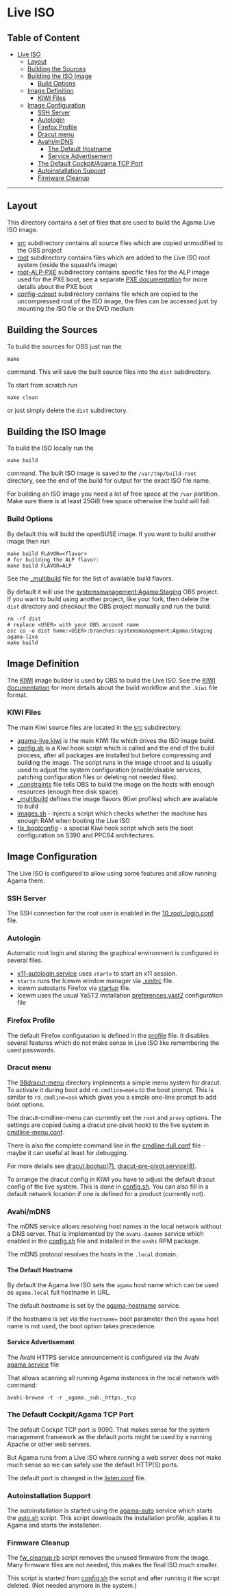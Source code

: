 # Live ISO

<!-- omit from toc -->
## Table of Content

- [Live ISO](#live-iso)
  - [Layout](#layout)
  - [Building the Sources](#building-the-sources)
  - [Building the ISO Image](#building-the-iso-image)
    - [Build Options](#build-options)
  - [Image Definition](#image-definition)
    - [KIWI Files](#kiwi-files)
  - [Image Configuration](#image-configuration)
    - [SSH Server](#ssh-server)
    - [Autologin](#autologin)
    - [Firefox Profile](#firefox-profile)
    - [Dracut menu](#dracut-menu)
    - [Avahi/mDNS](#avahimdns)
      - [The Default Hostname](#the-default-hostname)
      - [Service Advertisement](#service-advertisement)
    - [The Default Cockpit/Agama TCP Port](#the-default-cockpitagama-tcp-port)
    - [Autoinstallation Support](#autoinstallation-support)
    - [Firmware Cleanup](#firmware-cleanup)

---

## Layout

This directory contains a set of files that are used to build the Agama Live ISO
image.

- [src](src) subdirectory contains all source files which are copied unmodified
  to the OBS project
- [root](root) subdirectory contains files which are added to the Live ISO root
  system (inside the squashfs image)
- [root-ALP-PXE](root-ALP-PXE) subdirectory contains specific files for the ALP
  image used for the PXE boot, see a separate [PXE documentation](PXE.md) for
  more details about the PXE boot
- [config-cdroot](config-cdroot) subdirectory contains file which are copied to
  the uncompressed root of the ISO image, the files can be accessed just by
  mounting the ISO file or the DVD medium

## Building the Sources

To build the sources for OBS just run the

```shell
make
```

command. This will save the built source files into the `dist` subdirectory.

To start from scratch run

```shell
make clean
```

or just simply delete the `dist` subdirectory.

## Building the ISO Image

To build the ISO locally run the

```shell
make build
```

command. The built ISO image is saved to the `/var/tmp/build-root` directory,
see the end of the build for output for the exact ISO file name.

For building an ISO image you need a lot of free space at the `/var` partition.
Make sure there is at least 25GiB free space otherwise the build will
fail.

### Build Options

By default this will build the openSUSE image. If you want to build
another image then run

```shell
make build FLAVOR=<flavor>
# for building the ALP flavor:
make build FLAVOR=ALP
```

See the [_multibuild](src/_multibuild) file for the list of available build
flavors.

By default it will use the [systemsmanagement:Agama:Staging](
https://build.opensuse.org/project/show/systemsmanagement:Agama:Staging) OBS
project. If you want to build using another project, like your fork, then delete
the `dist` directory and checkout the OBS project manually and run the build:

```shell
rm -rf dist
# replace <USER> with your OBS account name
osc co -o dist home:<USER>:branches:systemsmanagement:Agama:Staging agama-live
make build
```

## Image Definition

The [KIWI](https://github.com/OSInside/kiwi) image builder is used by OBS to
build the Live ISO. See the [KIWI documentation](
https://osinside.github.io/kiwi/index.html) for more details about the build
workflow and the `.kiwi` file format.

### KIWI Files

The main Kiwi source files are located in the [src](src) subdirectory:

- [agama-live.kiwi](src/agama-live.kiwi) is the main KIWI file which drives the
  ISO image build.
- [config.sh](src/config.sh) is a Kiwi hook script which is called and the end
  of the build process, after all packages are installed but before compressing
  and building the image. The script runs in the image chroot and is usually
  used to adjust the system configuration (enable/disable services, patching
  configuration files or deleting not needed files).
- [_constraints](src/_constraints) file tells OBS to build the image on the
  hosts with enough resources (enough free disk space).
- [_multibuild](src/_multibuild) defines the image flavors (Kiwi profiles)
  which are available to build
- [images.sh](src/images.sh) - injects a script which checks whether the machine
  has enough RAM when booting the Live ISO
- [fix_bootconfig](src/fix_bootconfig) - a special Kiwi hook script which sets
  the boot configuration on S390 and PPC64 architectures.

## Image Configuration

The Live ISO is configured to allow using some features and allow running Agama
there.

### SSH Server

The SSH connection for the root user is enabled in the [10_root_login.conf](
root/etc/ssh/sshd_config.d/10_root_login.conf) file.

### Autologin

Automatic root login and staring the graphical environment is configured in
several files.

- [x11-autologin.service](src/etc/systemd/system/x11-autologin.service) uses
  `startx` to start an x11 session.
- `startx` runs the Icewm window manager via [.xinitrc](root/root/.xinitrc)
  file.
- Icewm autostarts Firefox via [startup](root/root/.icewm/startup) file.
- Icewm uses the usual YaST2 installation
  [preferences.yast2](root/etc/icewm/preferences.yast2) configuration file

### Firefox Profile

The default Firefox configuration is defined in the
[profile](root/root/.mozilla/firefox/profile) file. It disables several features
which do not make sense in Live ISO like remembering the used passwords.

### Dracut menu

The [98dracut-menu](live/root/usr/lib/dracut/modules.d/98dracut-menu) directory
implements a simple menu system for dracut. To activate it
during boot add `rd.cmdline=menu` to the boot prompt. This is similar to
`rd.cmdline=ask` which gives you a simple one-line prompt to add boot options.

The dracut-cmdline-menu can currently set the `root` and `proxy` options. The
settings are copied (using a dracut pre-pivot hook) to the live system in
[cmdline-menu.conf](root/etc/cmdline-menu.conf).

There is also the complete command line in the
[cmdline-full.conf](root/etc/cmdline-full.conf) file - maybe it can useful at
least for debugging.

For more details see [dracut.bootup(7)](
https://man.archlinux.org/man/dracut.bootup.7.en),
[dracut-pre-pivot.service(8)](
https://man.archlinux.org/man/extra/dracut/dracut-pre-pivot.service.8.en).

To arrange the dracut config in KIWI you have to adjust the default dracut
config of the live system. This is done in [config.sh](src/config.sh). You can
also fill in a default network location if one is defined for a product
(currently not).

### Avahi/mDNS

The mDNS service allows resolving host names in the local network without
a DNS server. That is implemented by the `avahi-daemon` service which enabled
in the [config.sh](src/config.sh) file and installed in the `avahi` RPM package.

The mDNS protocol resolves the hosts in the `.local` domain.

#### The Default Hostname

By default the Agama live ISO sets the `agama` host name which can be used
as `agama.local` full hostname in URL.

The default hostname is set by the
[agama-hostname](root/etc/systemd/system/agama-hostname.service) service.

If the hostname is set via the `hostname=` boot parameter then the `agama`
host name is not used, the boot option takes precedence.

#### Service Advertisement

The Avahi HTTPS service announcement is configured via the Avahi
[agama.service](root/etc/avahi/services/agama.service) file

That allows scanning all running Agama instances in the local network with
command:

```shell
avahi-browse -t -r _agama._sub._https._tcp
```

### The Default Cockpit/Agama TCP Port

The default Cockpit TCP port is 9090. That makes sense for the system management
framework as the default ports might be used by a running Apache or other web
servers.

But Agama runs from a Live ISO where running a web server does not make much
sense so we can safely use the default HTTP(S) ports.

The default port is changed in the
[listen.conf](root/etc/systemd/system/cockpit.socket.d/listen.conf) file.

### Autoinstallation Support

The autoinstallation is started using the
[agama-auto](root/etc/systemd/system/agama-auto.service) service which starts
the [auto.sh](root/usr/bin/auto.sh) script. This script downloads the
installation profile, applies it to Agama and starts the installation.

### Firmware Cleanup

The [fw_cleanup.rb](root/tmp/fw_cleanup.rb) script removes the unused firmware
from the image. Many firmware files are not needed, this makes the final ISO
much smaller.

This script is started from [config.sh](src/config.sh) the script and after
running it the script deleted. (Not needed anymore in the system.)
